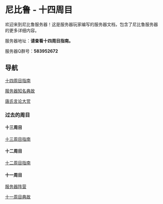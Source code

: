 # 尼比鲁 - 十四周目

欢迎来到尼比鲁服务器！这是服务器玩家编写的服务器文档，包含了尼比鲁服务器的更多详细内容。

服务器地址：**请查看十四周目指南。**

服务器Q群号：**583952672**

## 导航

[十四周目指南](docs/xiv_tutorial.md)

[服务器知名典故](docs/servers_famous_anecdotes.md)

[唐氏言论大赏](docs/tang.md)

### 过去的周目

#### 十三周目

[十三周目指南](docs/xiii_tutorial.md)

#### 十二周目

[十二周目指南](docs/xii_tutorial.md)

#### 十一周目

[服务器阵营](docs/factions.md)

[十一周目典故](docs/xi_anecdotes.md)
